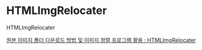 # HTMLImgRelocater
HTMLImgRelocater

[원본 이미지 폴더 다운로드 방법 및 이미지 정렬 프로그램 활용 : HTMLImgRelocater](https://bugdict.tistory.com/78)
